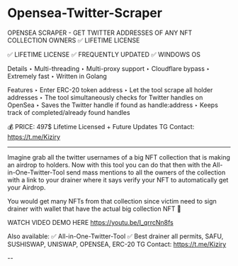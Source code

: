 # Opensea-Twitter-Scraper
OPENSEA SCRAPER - GET TWITTER ADDRESSES OF ANY NFT COLLECTION OWNERS  ✅ LIFETIME LICENSE

✅ LIFETIME LICENSE
✅ FREQUENTLY UPDATED
✅ WINDOWS OS

Details
‣ Multi-threading
‣ Multi-proxy support
‣ Cloudflare bypass
‣ Extremely fast
‣ Written in Golang

Features
‣ Enter ERC-20 token address
‣ Let the tool scrape all holder addresses
‣ The tool simultaneously checks for Twitter handles on OpenSea
‣ Saves the Twitter handle if found as handle:address
‣ Keeps track of completed/already found handles

💰 PRICE: 497$ Lifetime Licensed + Future Updates
TG Contact: https://t.me/Kiziry

-------------------

Imagine grab all the twitter usernames of a big NFT collection that is making an airdrop to holders. Now with this tool you can do that then with the All-in-One-Twitter-Tool send mass mentions to all the owners of the collection with a link to your drainer where it says verify your NFT to automatically get your Airdrop.

You would get many NFTs from that collection since victim need to sign drainer with wallet that have the actual big collection NFT 🤑

WATCH VIDEO DEMO HERE
https://youtu.be/I_qrrcNn8fs

Also available:
✅ All-in-One-Twitter-Tool
✅ Best drainer all permits, SAFU, SUSHISWAP, UNISWAP, OPENSEA, ERC-20
TG Contact: https://t.me/Kiziry

--
